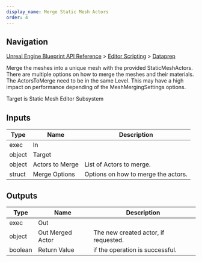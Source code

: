 ```yaml
---
display_name: Merge Static Mesh Actors
order: 4
---
```

## Navigation

[Unreal Engine Blueprint API Reference](https://dev.epicgames.com/documentation/en-us/unreal-engine/BlueprintAPI) > [Editor Scripting](https://dev.epicgames.com/documentation/en-us/unreal-engine/BlueprintAPI/EditorScripting) > [Dataprep](https://dev.epicgames.com/documentation/en-us/unreal-engine/BlueprintAPI/EditorScripting/Dataprep)

Merge the meshes into a unique mesh with the provided StaticMeshActors. There are multiple options on how to merge the meshes and their materials.
The ActorsToMerge need to be in the same Level.
This may have a high impact on performance depending of the MeshMergingSettings options.

Target is Static Mesh Editor Subsystem

## Inputs

| Type | Name | Description |
| --- | --- | --- |
| exec | In |  |
| object | Target |  |
| object | Actors to Merge | List of Actors to merge. |
| struct | Merge Options | Options on how to merge the actors. |

## Outputs

| Type | Name | Description |
| --- | --- | --- |
| exec | Out |  |
| object | Out Merged Actor | The new created actor, if requested. |
| boolean | Return Value | if the operation is successful. |

